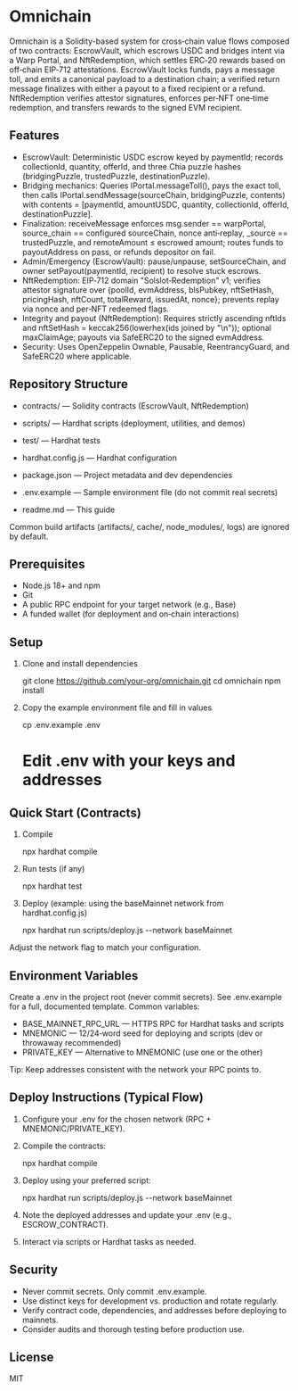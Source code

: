 # Omnichain

Omnichain is a Solidity-based system for cross‑chain value flows composed of two contracts: EscrowVault, which escrows USDC and bridges intent via a Warp Portal, and NftRedemption, which settles ERC‑20 rewards based on off‑chain EIP‑712 attestations. EscrowVault locks funds, pays a message toll, and emits a canonical payload to a destination chain; a verified return message finalizes with either a payout to a fixed recipient or a refund. NftRedemption verifies attestor signatures, enforces per‑NFT one‑time redemption, and transfers rewards to the signed EVM recipient.

## Features

- EscrowVault: Deterministic USDC escrow keyed by paymentId; records collectionId, quantity, offerId, and three Chia puzzle hashes (bridgingPuzzle, trustedPuzzle, destinationPuzzle).
- Bridging mechanics: Queries IPortal.messageToll(), pays the exact toll, then calls IPortal.sendMessage(sourceChain, bridgingPuzzle, contents) with contents = [paymentId, amountUSDC, quantity, collectionId, offerId, destinationPuzzle].
- Finalization: receiveMessage enforces msg.sender == warpPortal, source_chain == configured sourceChain, nonce anti‑replay, _source == trustedPuzzle, and remoteAmount ≤ escrowed amount; routes funds to payoutAddress on pass, or refunds depositor on fail.
- Admin/Emergency (EscrowVault): pause/unpause, setSourceChain, and owner setPayout(paymentId, recipient) to resolve stuck escrows.
- NftRedemption: EIP‑712 domain "Solslot‑Redemption" v1; verifies attestor signature over {poolId, evmAddress, blsPubkey, nftSetHash, pricingHash, nftCount, totalReward, issuedAt, nonce}; prevents replay via nonce and per‑NFT redeemed flags.
- Integrity and payout (NftRedemption): Requires strictly ascending nftIds and nftSetHash = keccak256(lowerhex(ids joined by "\n")); optional maxClaimAge; payouts via SafeERC20 to the signed evmAddress.
- Security: Uses OpenZeppelin Ownable, Pausable, ReentrancyGuard, and SafeERC20 where applicable.


## Repository Structure

- contracts/ — Solidity contracts (EscrowVault, NftRedemption)
- scripts/ — Hardhat scripts (deployment, utilities, and demos)
- test/ — Hardhat tests

- hardhat.config.js — Hardhat configuration
- package.json — Project metadata and dev dependencies
- .env.example — Sample environment file (do not commit real secrets)
- readme.md — This guide

Common build artifacts (artifacts/, cache/, node_modules/, logs) are ignored by default.

## Prerequisites

- Node.js 18+ and npm
- Git
- A public RPC endpoint for your target network (e.g., Base)
- A funded wallet (for deployment and on‑chain interactions)


## Setup

1) Clone and install dependencies

    git clone https://github.com/your-org/omnichain.git
    cd omnichain
    npm install

2) Copy the example environment file and fill in values

    cp .env.example .env
    # Edit .env with your keys and addresses



## Quick Start (Contracts)

1) Compile

    npx hardhat compile

2) Run tests (if any)

    npx hardhat test

3) Deploy (example: using the baseMainnet network from hardhat.config.js)

    npx hardhat run scripts/deploy.js --network baseMainnet

Adjust the network flag to match your configuration.

## Environment Variables

Create a .env in the project root (never commit secrets). See .env.example for a full, documented template. Common variables:

- BASE_MAINNET_RPC_URL — HTTPS RPC for Hardhat tasks and scripts
- MNEMONIC — 12/24‑word seed for deploying and scripts (dev or throwaway recommended)
- PRIVATE_KEY — Alternative to MNEMONIC (use one or the other)



Tip: Keep addresses consistent with the network your RPC points to.

## Deploy Instructions (Typical Flow)

1) Configure your .env for the chosen network (RPC + MNEMONIC/PRIVATE_KEY).
2) Compile the contracts:

    npx hardhat compile

3) Deploy using your preferred script:

    npx hardhat run scripts/deploy.js --network baseMainnet

4) Note the deployed addresses and update your .env (e.g., ESCROW_CONTRACT).

5) Interact via scripts or Hardhat tasks as needed.



## Security

- Never commit secrets. Only commit .env.example.
- Use distinct keys for development vs. production and rotate regularly.
- Verify contract code, dependencies, and addresses before deploying to mainnets.
- Consider audits and thorough testing before production use.

## License

MIT